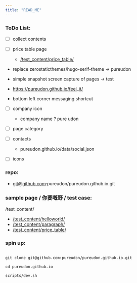 ```yaml
---
title: "READ_ME"
---
```


### ToDo List:

- [ ] collect contents

- [ ] price table page

  - [/test_content/price_table/](/test_content/price_table/)

- replace zerostaticthemes/hugo-serif-theme -> pureudon

- simple snapshot screen capture of pages -> test

- https://pureudon.github.io/feel_it/

- bottom left corner messaging shortcut

- [ ] company icon

  - company name ? pure udon

- [ ] page category

- [ ] contacts

  - pureudon.github.io/data/social.json

- [ ] icons

### repo:

- git@github.com:pureudon/pureudon.github.io.git

### sample page / 你要嘅野 / test case:

/test_content/

- [/test_content/helloworld/](/test_content/helloworld/)
- [/test_content/paragraph/](/test_content/paragraph/)
- [/test_content/price_table/](/test_content/price_table/)

### spin up:

```

git clone git@github.com:pureudon/pureudon.github.io.git

cd pureudon.github.io

scripts/dev.sh

```
